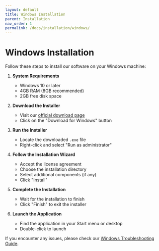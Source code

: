 ```yaml
---
layout: default
title: Windows Installation
parent: Installation
nav_order: 1
permalink: /docs/installation/windows/
---
```


# Windows Installation

Follow these steps to install our software on your Windows machine:

1. **System Requirements**

   - Windows 10 or later
   - 4GB RAM (8GB recommended)
   - 2GB free disk space

2. **Download the Installer**

   - Visit our [official download page](https://example.com/download)
   - Click on the "Download for Windows" button

3. **Run the Installer**

   - Locate the downloaded `.exe` file
   - Right-click and select "Run as administrator"

4. **Follow the Installation Wizard**

   - Accept the license agreement
   - Choose the installation directory
   - Select additional components (if any)
   - Click "Install"

5. **Complete the Installation**

   - Wait for the installation to finish
   - Click "Finish" to exit the installer

6. **Launch the Application**
   - Find the application in your Start menu or desktop
   - Double-click to launch

If you encounter any issues, please check our [Windows Troubleshooting Guide](../troubleshooting/windows/).
